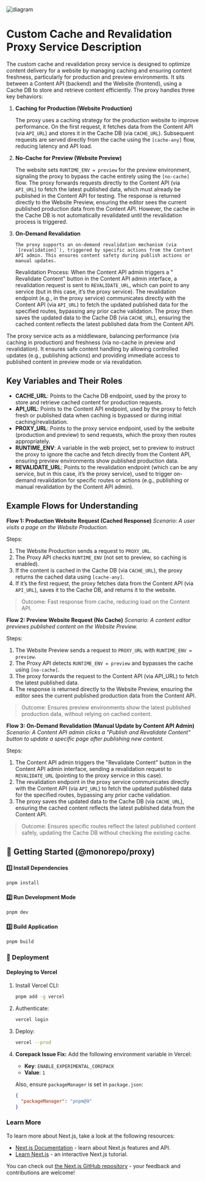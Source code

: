 ![diagram](https://github.com/user-attachments/assets/2657ab89-e353-4c64-988d-9b84692fda90)

# Custom Cache and Revalidation Proxy Service Description

The custom cache and revalidation proxy service is designed to optimize content delivery for a website by managing caching and ensuring content freshness, particularly for production and preview environments. It sits between a Content API (backend) and the Website (frontend), using a Cache DB to store and retrieve content efficiently. The proxy handles three key behaviors:

1.  **Caching for Production (Website Production)**

    The proxy uses a caching strategy for the production website to improve performance. On the first request, it fetches data from the Content API (via `API_URL`) and stores it in the Cache DB (via `CACHE_URL`). Subsequent requests are served directly from the cache using the `[cache-any]` flow, reducing latency and API load.

2.  **No-Cache for Preview (Website Preview)**

    The website sets `RUNTIME_ENV = preview` for the preview environment, signaling the proxy to bypass the cache entirely using the `[no-cache]` flow.
    The proxy forwards requests directly to the Content API (via `API_URL`) to fetch the latest published data, which must already be published in the Content API for testing. The response is returned directly to the Website Preview, ensuring the editor sees the current published production data from the Content API. However, the cache in the Cache DB is not automatically revalidated until the revalidation process is triggered.

3.  **On-Demand Revalidation**

        The proxy supports an on-demand revalidation mechanism (via `[revalidation]`), triggered by specific actions from the Content API admin. This ensures content safety during publish actions or manual updates.

    Revalidation Process: When the Content API admin triggers a " Revalidate Content" button in the Content API admin interface, a revalidation request is sent to `REVALIDATE_URL`, which can point to any service (but in this case, it’s the proxy service). The revalidation endpoint (e.g., in the proxy service) communicates directly with the Content API (via `API_URL`) to fetch the updated published data for the specified routes, bypassing any prior cache validation. The proxy then saves the updated data to the Cache DB (via `CACHE_URL`), ensuring the cached content reflects the latest published data from the Content API.

The proxy service acts as a middleware, balancing performance (via caching in production) and freshness (via no-cache in preview and revalidation). It ensures safe content handling by allowing controlled updates (e.g., publishing actions) and providing immediate access to published content in preview mode or via revalidation.

## Key Variables and Their Roles

- **CACHE_URL**: Points to the Cache DB endpoint, used by the proxy to store and retrieve cached content for production requests.
- **API_URL**: Points to the Content API endpoint, used by the proxy to fetch fresh or published data when caching is bypassed or during initial caching/revalidation.
- **PROXY_URL**: Points to the proxy service endpoint, used by the website (production and preview) to send requests, which the proxy then routes appropriately.
- **RUNTIME_ENV**: A variable in the web project, set to preview to instruct the proxy to ignore the cache and fetch directly from the Content API, ensuring preview environments show published production data.
- **REVALIDATE_URL**: Points to the revalidation endpoint (which can be any service, but in this case, it’s the proxy service), used to trigger on-demand revalidation for specific routes or actions (e.g., publishing or manual revalidation by the Content API admin).

## Example Flows for Understanding

**Flow 1: Production Website Request (Cached Response)**
_Scenario: A user visits a page on the Website Production._

Steps:

1.  The Website Production sends a request to `PROXY_URL`.
2.  The Proxy API checks `RUNTIME_ENV` (not set to preview, so caching is enabled).
3.  If the content is cached in the Cache DB (via `CACHE_URL`), the proxy returns the cached data using `[cache-any]`.
4.  If it’s the first request, the proxy fetches data from the Content API (via `API_URL`), saves it to the Cache DB, and returns it to the website.

> Outcome: Fast response from cache, reducing load on the Content API.

**Flow 2: Preview Website Request (No Cache)**
_Scenario: A content editor previews published content on the Website Preview._

Steps:

1.  The Website Preview sends a request to `PROXY_URL` with `RUNTIME_ENV = preview`.
2.  The Proxy API detects `RUNTIME_ENV = preview` and bypasses the cache using `[no-cache]`.
3.  The proxy forwards the request to the Content API (via API_URL) to fetch the latest published data.
4.  The response is returned directly to the Website Preview, ensuring the editor sees the current published production data from the Content API.

> Outcome: Ensures preview environments show the latest published
> production data, without relying on cached content.

**Flow 3: On-Demand Revalidation (Manual Update by Content API Admin)**
_Scenario: A Content API admin clicks a "Publish and Revalidate Content" button to update a specific page after publishing new content._

Steps:

1.  The Content API admin triggers the "Revalidate Content" button in the Content API admin interface, sending a revalidation request to `REVALIDATE_URL` (pointing to the proxy service in this case).
2.  The revalidation endpoint in the proxy service communicates directly with the Content API (via `API_URL`) to fetch the updated published data for the specified routes, bypassing any prior cache validation.
3.  The proxy saves the updated data to the Cache DB (via `CACHE_URL`), ensuring the cached content reflects the latest published data from the Content API.

> Outcome: Ensures specific routes reflect the latest published content
> safely, updating the Cache DB without checking the existing cache.

## 🚀 Getting Started (@monorepo/proxy)

#### 1️⃣ Install Dependencies

```sh
pnpm install
```

#### 2️⃣ Run Development Mode

```sh
pnpm dev
```

#### 3️⃣ Build Application

```sh
pnpm build
```

### 🔧 Deployment

#### Deploying to Vercel

1. Install Vercel CLI:
   ```sh
   pnpm add -g vercel
   ```
2. Authenticate:
   ```sh
   vercel login
   ```
3. Deploy:
   ```sh
   vercel --prod
   ```
4. **Corepack Issue Fix:** Add the following environment variable in Vercel:

   - **Key**: `ENABLE_EXPERIMENTAL_COREPACK`
   - **Value**: `1`

   Also, ensure `packageManager` is set in `package.json`:

   ```json
   {
     "packageManager": "pnpm@9"
   }
   ```

### Learn More

To learn more about Next.js, take a look at the following resources:

- [Next.js Documentation](https://nextjs.org/docs) - learn about Next.js features and API.
- [Learn Next.js](https://nextjs.org/learn) - an interactive Next.js tutorial.

You can check out [the Next.js GitHub repository](https://github.com/vercel/next.js) - your feedback and contributions are welcome!
